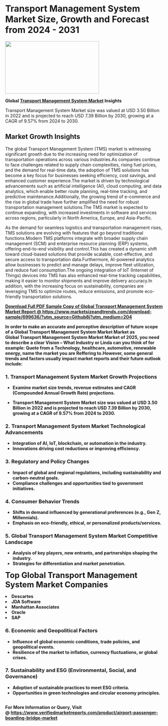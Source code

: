 <H1>Transport Management System Market Size, Growth and Forecast from 2024 - 2031</H1><img class="aligncenter size-medium wp-image-584254" src="https://thirdeyenews.in/wp-content/uploads/2024/09/Global-Market-Research-300x168.jpeg" alt="" width="300" height="168" /><p><strong>Global&nbsp;<a href="https://www.marketsizeandtrends.com/download-sample/699636/?utm_source=Github8j?utm_medium=204">Transport Management System Market</a> Insights</strong></p><p>Transport Management System Market size was valued at USD 3.50 Billion in 2022 and is projected to reach USD 7.39 Billion by 2030, growing at a CAGR of 9.57% from 2024 to 2030.</p><p><h2>Market Growth Insights</h2> <p>The global Transport Management System (TMS) market is witnessing significant growth due to the increasing need for optimization of transportation operations across various industries.As companies continue to face challenges related to supply chain complexities, rising fuel prices, and the demand for real-time data, the adoption of TMS solutions has become a key focus for businesses seeking efficiency, cost savings, and enhanced customer experience.The market is driven by technological advancements such as artificial intelligence (AI), cloud computing, and data analytics, which enable better route planning, real-time tracking, and predictive maintenance.Additionally, the growing trend of e-commerce and the rise in global trade have further amplified the need for robust transportation management solutions.The TMS market is expected to continue expanding, with increased investments in software and services across regions, particularly in North America, Europe, and Asia-Pacific.</p> <p><strong><a href="#"></a></strong></p> <p>As the demand for seamless logistics and transportation management rises, TMS solutions are evolving with features that go beyond traditional functions.Modern TMS platforms integrate with broader supply chain management (SCM) and enterprise resource planning (ERP) systems, offering end-to-end visibility and control.This has created a dynamic shift toward cloud-based solutions that provide scalable, cost-effective, and secure access to transportation data.Furthermore, AI-powered analytics allow businesses to predict and manage delays, improve fleet utilization, and reduce fuel consumption.The ongoing integration of IoT (Internet of Things) devices into TMS has also enhanced real-time tracking capabilities, making it easier to monitor shipments and improve delivery accuracy.In addition, with the increasing focus on sustainability, companies are leveraging TMS to optimize routes, reduce emissions, and promote eco-friendly transportation solutions.</p> <p><strong><a href="#"></p><p><span class=""><strong>Download Full PDF Sample Copy of Global Transport Management System Market Report</strong> @ <a href="https://www.marketsizeandtrends.com/download-sample/699636/?utm_source=Github8j?utm_medium=204" target="_blank">https://www.marketsizeandtrends.com/download-sample/699636/?utm_source=Github8j?utm_medium=204</a></span></p><p>In order to make an accurate and perceptive description of future scope of a Global&nbsp;Transport Management System Market Market as Global&nbsp;Transport Management System Market Market of 2025, you need to describe a clear Vision &ndash; What Industry or Linda can you think of for example: Quote from a Technology, healthcare, automotive, renewable energy, name the market you are Reffering to.However, some general trends and factors usually impact market reports and their future outlook include:</p><h3>1.&nbsp;<strong>Transport Management System Market Growth Projections</strong></h3><ul><li>Examine market size trends, revenue estimates and CAGR (Compounded Annual Growth Rate) projections.</li><li><p>Transport Management System Market size was valued at USD 3.50 Billion in 2022 and is projected to reach USD 7.39 Billion by 2030, growing at a CAGR of 9.57% from 2024 to 2030.</p></li></ul><h3>2.&nbsp;<strong>Transport Management System Market Technological Advancements</strong></h3><ul><li>Integration of AI, IoT, blockchain, or automation in the industry.</li><li>Innovations driving cost reductions or improving efficiency.</li></ul><h3>3.&nbsp;<strong>Regulatory and Policy Changes</strong></h3><ul><li>Impact of global and regional regulations, including sustainability and carbon-neutral goals.</li><li>Compliance challenges and opportunities tied to government initiatives.</li></ul><h3>4.&nbsp;<strong>Consumer Behavior Trends</strong></h3><ul><li>Shifts in demand influenced by generational preferences (e.g., Gen Z, Millennials).</li><li>Emphasis on eco-friendly, ethical, or personalized products/services.</li></ul><h3>5.&nbsp;<strong>Global Transport Management System Market Competitive Landscape</strong></h3><ul><li>Analysis of key players, new entrants, and partnerships shaping the industry.</li><li>Strategies for differentiation and market penetration.</li></ul><p data-pm-slice="1 1 []"><span style="color: inherit; font-family: inherit; font-size: 25px;">Top Global Transport Management System Market Companies</span></p><div class="" data-test-id=""><p><li>Descartes</li><li> JDA Software</li><li> Manhattan Associates</li><li> Oracle</li><li> SAP</li></p></div><h3>6.&nbsp;<strong>Economic and Geopolitical Factors</strong></h3><ul><li>Influence of global economic conditions, trade policies, and geopolitical events.</li><li>Resilience of the market to inflation, currency fluctuations, or global crises.</li></ul><h3>7.&nbsp;<strong>Sustainability and ESG (Environmental, Social, and Governance)</strong></h3><ul><li>Adoption of sustainable practices to meet ESG criteria.</li><li>Opportunities in green technologies and circular economy principles.</li></ul><h2><strong style="font-size: 14px;">For More Information or Query, Visit @&nbsp;</strong><a style="background-color: #ffffff; font-size: 14px;" href="https://www.marketsizeandtrends.com/report/transport-management-system-market/" target="_blank">https://www.verifiedmarketreports.com/product/airport-passenger-boarding-bridge-market</a></h2>